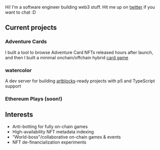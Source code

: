 Hi! I'm a software engineer building web3 stuff. Hit me up on [twitter](https://twitter.com/0xOlias) if you want to chat :D

## Current projects

### Adventure Cards  
I built a tool to browse Adventure Card NFTs released hours after launch, and then I built a minimal onchain/offchain hybrid [card game](https://github.com/Adventure-Cards/game-client)  

### watercolor  
A dev server for building [artblocks](https://www.artblocks.io/)-ready projects with p5 and TypeScript support  

### Ethereum Plays (soon!)  

## Interests
- Anti-botting for fully on-chain games
- High-availability NFT metadata indexing
- "World-boss"/collaborative on-chain games & events
- NFT de-financialization experiments
